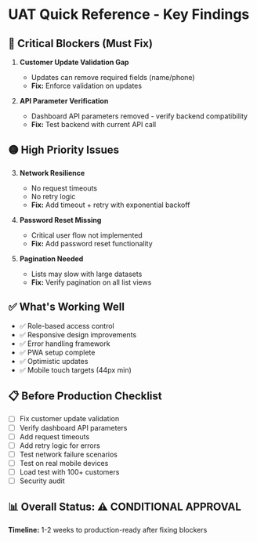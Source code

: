 # UAT Quick Reference - Key Findings

## 🚨 Critical Blockers (Must Fix)

1. **Customer Update Validation Gap**
   - Updates can remove required fields (name/phone)
   - **Fix:** Enforce validation on updates

2. **API Parameter Verification**
   - Dashboard API parameters removed - verify backend compatibility
   - **Fix:** Test backend with current API call

## 🟡 High Priority Issues

3. **Network Resilience**
   - No request timeouts
   - No retry logic
   - **Fix:** Add timeout + retry with exponential backoff

4. **Password Reset Missing**
   - Critical user flow not implemented
   - **Fix:** Add password reset functionality

5. **Pagination Needed**
   - Lists may slow with large datasets
   - **Fix:** Verify pagination on all list views

## ✅ What's Working Well

- ✅ Role-based access control
- ✅ Responsive design improvements
- ✅ Error handling framework
- ✅ PWA setup complete
- ✅ Optimistic updates
- ✅ Mobile touch targets (44px min)

## 📋 Before Production Checklist

- [ ] Fix customer update validation
- [ ] Verify dashboard API parameters
- [ ] Add request timeouts
- [ ] Add retry logic for errors
- [ ] Test network failure scenarios
- [ ] Test on real mobile devices
- [ ] Load test with 100+ customers
- [ ] Security audit

## 📊 Overall Status: ⚠️ CONDITIONAL APPROVAL

**Timeline:** 1-2 weeks to production-ready after fixing blockers


